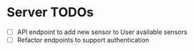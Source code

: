 # Server TODOs
- [ ] API endpoint to add new sensor to User available sensors
- [ ] Refactor endpoints to support authentication